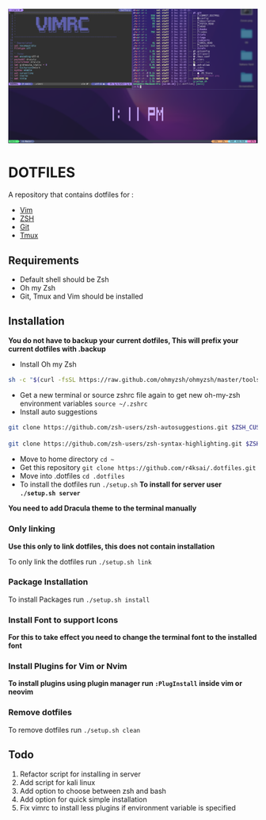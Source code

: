 ![cover](./images/screenshot.png)

# DOTFILES

A repository that contains dotfiles for :

- [Vim](.vimrc)
- [ZSH](.zshrc)
- [Git](.gitconfig)
- [Tmux](.tmux.conf)

## Requirements

- Default shell should be Zsh
- Oh my Zsh
- Git, Tmux and Vim should be installed

## Installation

**You do not have to backup your current dotfiles, This will prefix your current dotfiles with .backup**

- Install Oh my Zsh

```bash
sh -c "$(curl -fsSL https://raw.github.com/ohmyzsh/ohmyzsh/master/tools/install.sh)"
```

- Get a new terminal or source zshrc file again to get new oh-my-zsh environment variables `source ~/.zshrc`
- Install auto suggestions

```bash
git clone https://github.com/zsh-users/zsh-autosuggestions.git $ZSH_CUSTOM/plugins/zsh-autosuggestions

git clone https://github.com/zsh-users/zsh-syntax-highlighting.git $ZSH_CUSTOM/plugins/zsh-syntax-highlighting
```

- Move to home directory `cd ~`
- Get this repository `git clone https://github.com/r4ksai/.dotfiles.git`
- Move into .dotfiles `cd .dotfiles`
- To install the dotfiles run `./setup.sh`
    **To install for server user `./setup.sh server`**

**You need to add Dracula theme to the terminal manually**

### Only linking

**Use this only to link dotfiles, this does not contain installation**

To only link the dotfiles run `./setup.sh link`

### Package Installation

To install Packages run `./setup.sh install`

### Install Font to support  Icons

**For this to take effect you need to change the terminal font to the installed font**

### Install Plugins for Vim or Nvim

**To install plugins using plugin manager run `:PlugInstall` inside vim or neovim**

### Remove dotfiles

To remove dotfiles run `./setup.sh clean`

## Todo

1. Refactor script for installing in server
2. Add script for kali linux
3. Add option to choose between zsh and bash
4. Add option for quick simple installation
5. Fix vimrc to install less plugins if environment variable is specified
